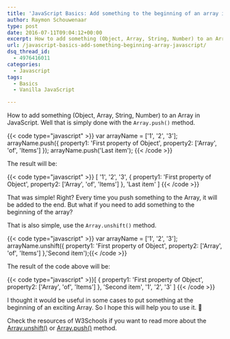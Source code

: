 ```yaml
---
title: 'JavaScript Basics: Add something to the beginning of an array in JavaScript'
author: Raymon Schouwenaar
type: post
date: 2016-07-11T09:04:12+00:00
excerpt: How to add something (Object, Array, String, Number) to an Array in JavaScript. Well that is simply done with the `Array.push()` method.
url: /javascript-basics-add-something-beginning-array-javascript/
dsq_thread_id:
  - 4976416011
categories:
  - Javascript
tags:
  - Basics
  - Vanilla JavaScript

---
```

How to add something (Object, Array, String, Number) to an Array in JavaScript. Well that is simply done with the `Array.push()` method.

{{< code type="javascript" >}}
  var arrayName = ['1', '2', '3'];
  arrayName.push({
      property1: 'First property of Object',
      property2: ['Array', 'of', 'Items']
  });
  arrayName.push('Last item');
{{< /code >}}

The result will be:

{{< code type="javascript" >}}
  [
    '1',
    '2',
    '3',
    {
      property1: 'First property of Object',
      property2: ['Array', 'of', 'Items']
    },
    'Last item'
  ]
{{< /code >}}

That was simple! Right? Every time you push something to the Array, it will be added to the end. But what if you need to add something to the beginning of the array?

That is also simple, use the `Array.unshift()` method.

{{< code type="javascript" >}}
  var arrayName = ['1', '2', '3'];
  arrayName.unshift({
    property1: 'First property of Object',
    property2: ['Array', 'of', 'Items']
  },'Second item');{{< /code >}}

  The result of the code above will be:

  {{< code type="javascript" >}}[
    {
      property1: 'First property of Object',
      property2: ['Array', 'of', 'Items']
    },
    'Second item',
    '1',
    '2',
    '3'
  ]
{{< /code >}}

I thought it would be useful in some cases to put something at the beginning of an exciting Array. So I hope this will help you to use it. 🙂

Check the resources of W3Schools if you want to read more about the [Array.unshift()][1] or [Array.push()][2] method.

 [1]: http://www.w3schools.com/jsref/jsref_unshift.asp
 [2]: http://www.w3schools.com/jsref/jsref_push.asp